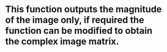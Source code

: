 # This function outputs the magnitude of the image only, if required the function can be modified to obtain the complex image matrix.
